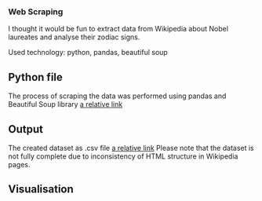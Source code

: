 ### Web Scraping
I thought it would be fun to extract data from Wikipedia about Nobel laureates and analyse their zodiac signs.

Used technology: python, pandas, beautiful soup

## Python file
The process of scraping the data was performed using pandas and Beautiful Soup library [a relative link](https://github.com/bdemir00/web-scraping/blob/main/main.py)

## Output
The created dataset as .csv file [a relative link](https://github.com/bdemir00/web-scraping/blob/main/nobel.csv)
Please note that the dataset is not fully complete due to inconsistency of HTML structure in Wikipedia pages.

## Visualisation

